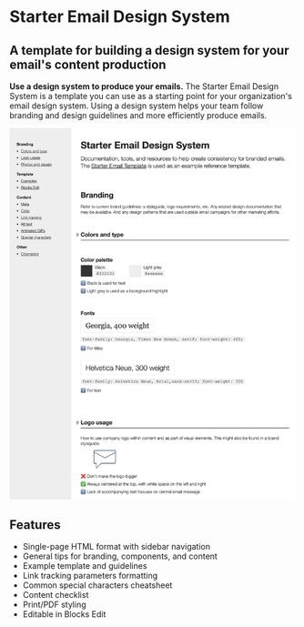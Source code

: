 # Starter Email Design System
## A template for building a design system for your email's content production

**Use a design system to produce your emails.** The Starter Email Design System is a template you can use as a starting point for your organization's email design system. Using a design system helps your team follow branding and design guidelines and more efficiently produce emails.

<img src="starter-design-system-thumbnail.png" />

## Features ##
- Single-page HTML format with sidebar navigation
- General tips for branding, components, and content
- Example template and guidelines
- Link tracking parameters formatting
- Common special characters cheatsheet
- Content checklist
- Print/PDF styling
- Editable in Blocks Edit